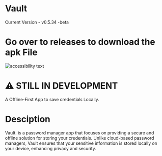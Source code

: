 # Vault

Current Version - v0.5.34 -beta

# Go over to releases to download the apk File

<img src="https://github.com/Afroz-Shaikh/vault/blob/main/assets/thumbnail.png" alt="accessibility text">

# ⚠️ STILL IN DEVELOPMENT

A Offline-First App to save credentials Locally.

# Desciption

Vault. is a password manager app that focuses on providing a secure and offline solution for storing your credentials. Unlike cloud-based password managers, Vault ensures that your sensitive information is stored locally on your device, enhancing privacy and security.
